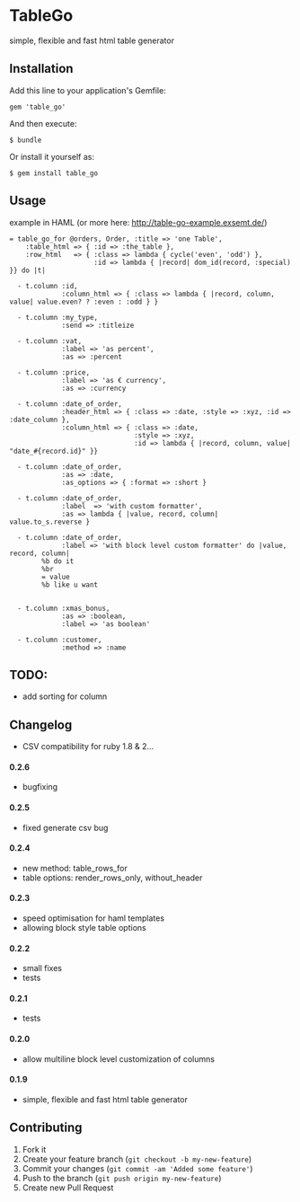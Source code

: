 # TableGo

simple, flexible and fast html table generator


## Installation

Add this line to your application's Gemfile:

    gem 'table_go'

And then execute:

    $ bundle

Or install it yourself as:

    $ gem install table_go


## Usage

example in HAML (or more here: http://table-go-example.exsemt.de/)

    = table_go_for @orders, Order, :title => 'one Table',
        :table_html => { :id => :the_table },
        :row_html   => { :class => lambda { cycle('even', 'odd') },
                         :id => lambda { |record| dom_id(record, :special) }} do |t|

      - t.column :id,
                 :column_html => { :class => lambda { |record, column, value| value.even? ? :even : :odd } }

      - t.column :my_type,
                 :send => :titleize

      - t.column :vat,
                 :label => 'as percent',
                 :as => :percent

      - t.column :price,
                 :label => 'as € currency',
                 :as => :currency

      - t.column :date_of_order,
                 :header_html => { :class => :date, :style => :xyz, :id => :date_column },
                 :column_html => { :class => :date,
                                   :style => :xyz,
                                   :id => lambda { |record, column, value| "date_#{record.id}" }}

      - t.column :date_of_order,
                 :as => :date,
                 :as_options => { :format => :short }

      - t.column :date_of_order,
                 :label  => 'with custom formatter',
                 :as => lambda { |value, record, column| value.to_s.reverse }

      - t.column :date_of_order,
                 :label => 'with block level custom formatter' do |value, record, column|
            %b do it
            %br
            = value
            %b like u want


      - t.column :xmas_bonus,
                 :as => :boolean,
                 :label => 'as boolean'

      - t.column :customer,
                 :method => :name


## TODO:

- add sorting for column


## Changelog

- CSV compatibility for ruby 1.8 & 2...

#### 0.2.6

- bugfixing

#### 0.2.5

- fixed generate csv bug

#### 0.2.4

- new method: table_rows_for
- table options: render_rows_only, without_header

#### 0.2.3

- speed optimisation for haml templates
- allowing block style table options

#### 0.2.2

- small fixes
- tests

#### 0.2.1

- tests

#### 0.2.0

- allow multiline block level customization of columns

#### 0.1.9

- simple, flexible and fast html table generator


## Contributing

1. Fork it
2. Create your feature branch (`git checkout -b my-new-feature`)
3. Commit your changes (`git commit -am 'Added some feature'`)
4. Push to the branch (`git push origin my-new-feature`)
5. Create new Pull Request
